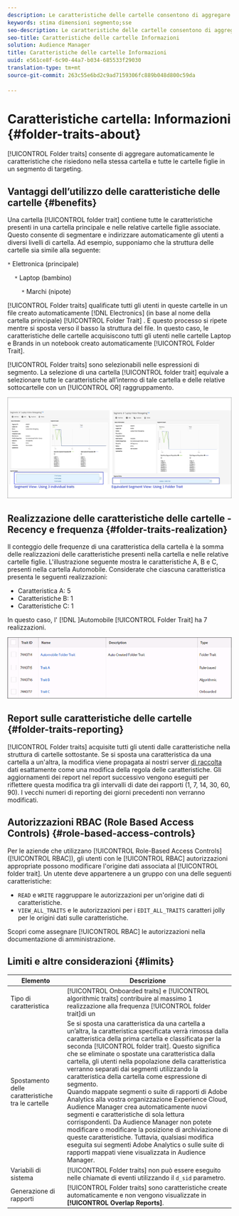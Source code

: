 ```yaml
---
description: Le caratteristiche delle cartelle consentono di aggregare automaticamente le caratteristiche che risiedono nella stessa cartella e tutte le cartelle figlie in un segmento di targeting.
keywords: stima dimensioni segmento;sse
seo-description: Le caratteristiche delle cartelle consentono di aggregare automaticamente le caratteristiche che risiedono nella stessa cartella e tutte le cartelle figlie in un segmento di targeting.
seo-title: Caratteristiche delle cartelle Informazioni
solution: Audience Manager
title: Caratteristiche delle cartelle Informazioni
uuid: e561ce8f-6c90-44a7-b034-685533f29030
translation-type: tm+mt
source-git-commit: 263c55e6bd2c9ad7159306fc889b048d800c59da

---
```



# Caratteristiche cartella: Informazioni {#folder-traits-about}

[!UICONTROL Folder traits] consente di aggregare automaticamente le caratteristiche che risiedono nella stessa cartella e tutte le cartelle figlie in un segmento di targeting.

## Vantaggi dell’utilizzo delle caratteristiche delle cartelle {#benefits}

Una cartella [!UICONTROL folder trait] contiene tutte le caratteristiche presenti in una cartella principale e nelle relative cartelle figlie associate. Questo consente di segmentare e indirizzare automaticamente gli utenti a diversi livelli di cartella. Ad esempio, supponiamo che la struttura delle cartelle sia simile alla seguente:

`*` Elettronica (principale)

    `*` Laptop (bambino)

        `*` Marchi (nipote)

[!UICONTROL Folder traits] qualificate tutti gli utenti in queste cartelle in un file creato automaticamente [!DNL Electronics] (in base al nome della cartella principale) [!UICONTROL Folder Trait] . E questo processo si ripete mentre si sposta verso il basso la struttura del file. In questo caso, le caratteristiche delle cartelle acquisiscono tutti gli utenti nelle cartelle Laptop e Brands in un notebook creato automaticamente [!UICONTROL Folder Trait].

[!UICONTROL Folder traits] sono selezionabili nelle espressioni di segmento. La selezione di una cartella [!UICONTROL folder trait] equivale a selezionare tutte le caratteristiche all’interno di tale cartella e delle relative sottocartelle con un [!UICONTROL OR] raggruppamento.

![](assets/folder-traits-compare-border.jpg)

## Realizzazione delle caratteristiche delle cartelle - Recency e frequenza {#folder-traits-realization}

Il conteggio delle frequenze di una caratteristica della cartella è la somma delle realizzazioni delle caratteristiche presenti nella cartella e nelle relative cartelle figlie. L'illustrazione seguente mostra le caratteristiche A, B e C, presenti nella cartella Automobile. Considerate che ciascuna caratteristica presenta le seguenti realizzazioni:

* Caratteristica A: 5
* Caratteristiche B: 1
* Caratteristiche C: 1

In questo caso, l' [!DNL ]Automobile [!UICONTROL Folder Trait] ha 7 realizzazioni.

![](assets/folder_traits_rollup_border.png)

## Report sulle caratteristiche delle cartelle {#folder-traits-reporting}

[!UICONTROL Folder traits] acquisite tutti gli utenti dalle caratteristiche nella struttura di cartelle sottostante. Se si sposta una caratteristica da una cartella a un'altra, la modifica viene propagata ai nostri server [di raccolta](../../reference/system-components/components-data-collection.md) dati esattamente come una modifica della regola delle caratteristiche. Gli aggiornamenti dei report nel report successivo vengono eseguiti per riflettere questa modifica tra gli intervalli di date dei rapporti (1, 7, 14, 30, 60, 90). I vecchi numeri di reporting dei giorni precedenti non verranno modificati.

## Autorizzazioni RBAC (Role Based Access Controls) {#role-based-access-controls}

Per le aziende che utilizzano [!UICONTROL Role-Based Access Controls] ([!UICONTROL RBAC]), gli utenti con le [!UICONTROL RBAC] autorizzazioni appropriate possono modificare l'origine dati associata al [!UICONTROL folder trait]. Un utente deve appartenere a un gruppo con una delle seguenti caratteristiche:

* `READ` e `WRITE` raggruppare le autorizzazioni per un'origine dati di caratteristiche.
* `VIEW_ALL_TRAITS` e le autorizzazioni per i `EDIT_ALL_TRAITS` caratteri jolly per le origini dati sulle caratteristiche.

Scopri come assegnare [!UICONTROL RBAC] le autorizzazioni nella documentazione [](../../features/administration/administration-overview.md#create-group)di amministrazione.

## Limiti e altre considerazioni {#limits}

| Elemento | Descrizione |
|---|---|
| Tipo di caratteristica | [!UICONTROL Onboarded traits] e [!UICONTROL algorithmic traits] contribuire al massimo 1 realizzazione alla frequenza [!UICONTROL folder trait]di un |
| Spostamento delle caratteristiche tra le cartelle | Se si sposta una caratteristica da una cartella a un’altra, la caratteristica specificata verrà rimossa dalla caratteristica della prima cartella e classificata per la seconda [!UICONTROL folder trait]. Questo significa che se eliminate o spostate una caratteristica dalla cartella, gli utenti nella popolazione della caratteristica verranno separati dai segmenti utilizzando la caratteristica della cartella come espressione di segmento. <br> Quando mappate segmenti o suite di rapporti di Adobe Analytics alla vostra organizzazione Experience Cloud, Audience Manager crea automaticamente nuovi segmenti e caratteristiche di sola lettura corrispondenti. Da Audience Manager non potete modificare o modificare la posizione di archiviazione di queste caratteristiche. Tuttavia, qualsiasi modifica eseguita sui segmenti Adobe Analytics o sulle suite di rapporti mappati viene visualizzata in Audience Manager. |
| Variabili di sistema | [!UICONTROL Folder traits] non può essere eseguito nelle chiamate di eventi utilizzando il `d_sid` parametro. |
| Generazione di rapporti   | [!UICONTROL Folder traits] sono caratteristiche create automaticamente e non vengono visualizzate in **[!UICONTROL Overlap Reports]**. |
